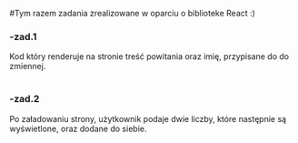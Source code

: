 #Tym razem zadania zrealizowane w oparciu o biblioteke React :)

### -zad.1
Kod który renderuje na stronie treść powitania oraz imię, przypisane do do zmiennej.

#
### -zad.2
Po załadowaniu strony, użytkownik podaje dwie liczby, które następnie są wyświetlone, oraz dodane do siebie.